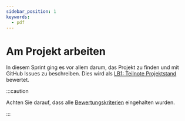 ```yaml
---
sidebar_position: 1
keywords:
  - pdf
---
```


# Am Projekt arbeiten

In diesem Sprint ging es vor allem darum, das Projekt zu finden und mit GitHub
Issues zu beschreiben. Dies wird als
[LB1: Teilnote Projektstand](/docs/beurteilungen/LB1.md#2-teilnote-projektstand)
bewertet.

:::caution

Achten Sie darauf, dass alle
[Bewertungskriterien](/docs/beurteilungen/LB1.md#bewertung-1) eingehalten
wurden.

:::

